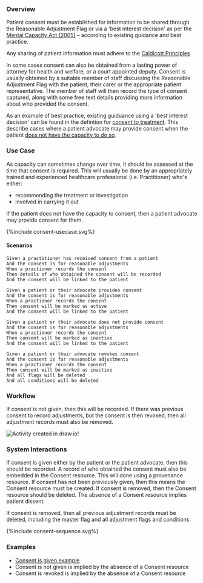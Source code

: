 ### Overview

Patient consent must be established for information to be shared through the Reasonable Adjustment Flag or via a 'best interest decision' as per the [Mental Capacity Act (2005)](https://www.nhs.uk/conditions/social-care-and-support-guide/making-decisions-for-someone-else/mental-capacity-act/) – according to existing guidance and best practice. 

Any sharing of patient information must adhere to the [Caldicott Principles](https://www.gov.uk/government/publications/the-caldicott-principles)

In some cases consent can also be obtained from a lasting power of attorney for health and welfare, or a court appointed deputy. Consent is usually obtained by a suitable member of staff discussing the Reasonable Adjustment Flag with the patient, their carer or the appropriate patient representative. The member of staff will then record the type of consent captured, along with some free text details providing more information about who provided the consent.

As an example of best practice, existing guiduance using a 'best interest decision' can be found in the defintion for [consent to treatment](https://www.nhs.uk/conditions/consent-to-treatment). This describe cases where a patient advocate may provide consent when the patient [does not have the capacity to do so](https://www.nhs.uk/conditions/consent-to-treatment/capacity). 

### Use Case

As capacity can sometimes change over time, it should be assessed at the time that consent is required. This will usually be done by an appropriately trained and experienced healthcare professional (i.e. Practitioner) who's either:

* recommending the treatment or investigation
* involved in carrying it out

If the patient does not have the capacity to consent, then a patient advocate may provide consent for them.

<div style="text-align: left;">

  {%include consent-usecase.svg%}

</div>

#### Scenarios

```gherkin
Given a practitioner has received consent from a patient
And the consent is for reasonable adjustments
When a practioner records the consent
Then details of who obtained the consent will be recorded
And the consent will be linked to the patient

Given a patient or their advocate provides consent
And the consent is for reasonable adjustments
When a practioner records the consent
Then consent will be marked as active
And the consent will be linked to the patient

Given a patient or their advocate does not provide consent
And the consent is for reasonable adjustments
When a practioner records the consent
Then consent will be marked as inactive
And the consent will be linked to the patient

Given a patient or their advocate revokes consent
And the consent is for reasonable adjustments
When a practioner records the consent
Then consent will be marked as inactive
And all flags will be deleted
And all conditions will be deleted
```

### Workflow

If consent is not given, then this will be recorded.  If there was previous consent to record adjustments, but the consent is then revoked, then all adjustment records must also be removed.

<div>
    <img style="max-width: 100%" alt="Activity created in draw.io!" src="consent-to-treatment.svg"/>
</div>

### System Interactions

If consent is given either by the patient or the patient advocate, then this should be recorded.  A record of who obtained the consent must also be embedded in the Consent resource.  This will done using a provenance resource.  If consent has not been previously given, then this means the Consent resource must be created.  If consent is removed, then the Consent resource should be deleted.  The absence of a Consent resource implies patient dissent.

If consent is removed, then all previous adjustment records must be deleted, including the master flag and all adjustment flags and conditions.

<div style="text-align: left;">

{%include consent-sequence.svg%}

</div>

### Examples

* [Consent is given example](Consent-ConsentExample1.html)
* Consent is not given is implied by the absence of a Consent resource
* Consent is revoked is implied by the absence of a Consent resource
